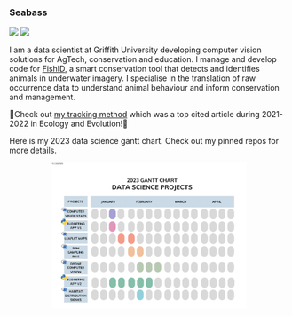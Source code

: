 ### Seabass
<p><a href="https://www.twitter.com/seabassphd"><img src="https://img.shields.io/badge/twitter-%231DA1F2.svg?&style=for-the-badge&logo=twitter&logoColor=white" height=25></a> <a href="https://www.linkedin.com/in/sebastianlopez-marcano/"><img src="https://img.shields.io/badge/linkedin-%230077B5.svg?&style=for-the-badge&logo=linkedin&logoColor=white" height=25></a>

I am a data scientist at Griffith University developing computer vision solutions for AgTech, conservation and education. I manage and develop code for [FishID](https://ardc.edu.au/project/fishid/), a smart conservation tool that detects and identifies animals in underwater imagery. I specialise in the translation of raw occurrence data to understand animal behaviour and inform conservation and management. 

🚀Check out [my tracking method](https://github.com/slopezmarcano/automated-fish-tracking) which was a top cited article during 2021-2022 in Ecology and Evolution!🚀

Here is my 2023 data science gantt chart. Check out my pinned repos for more details. 

<p align="center">
<img src="assets/v1_ganttchart.png" width='350'/>
</p>
